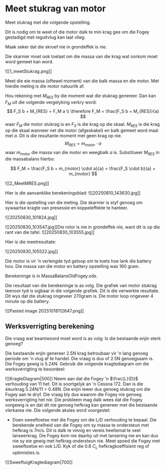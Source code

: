 # Meet stukrag van motor

Meet stukrag met die volgende opstelling.

Dit is nodig om te weet of die motor dalk te min krag gee om die Fogey gestadigd met reguitvlug kan laat vlieg.


Maak seker dat die skroef nie in grondeffek is nie.

Die skarnier moet ook toelaat om die massa van die krag wat oorkom moet word gemeet kan word.

![[1_meetStukrag.png]]

Meet die eie massa (oftewel moment) van die balk massa en die motor.  Met hierdie meting is die motor natuurlik af.

Hou rekening met $M_{RES}$ by die moment wat die stukrag genereer.  Dan kan $F_M$ uit die volgende vergelyking verkry word:
$$
F_S b + M_{RES} = F_M a \\
\therefore F_M = \frac{F_S b + M_{RES}}{a}
$$
waar $F_M$ die motor stukrag is en $F_S$ is die krag op die skaal.  $M_{RES}$ is die krag op die skaal wanneer net die motor (afgeskakel) en balk gemeet word maal met $a$.  Dit is die resultante moment met geen krag op nie.
$$
M_{RES} = m_{motor} \cdot a
$$
waar $m_{motor}$ die massa van die motor en weegbalk $a$ is.  Substitueer $M_{RES}$ in die massabalans hierbo:

$$
F_M = \frac{F_S b + m_{motor} \cdot a}{a} = \frac{F_S \cdot b}{a} + m_{motor}
$$


![[2_MeetMRES.png]]

Hier is die aanvanklike berekeningsblad:
![[20250810_143630.jpg]]

Hier is die opstelling van die meting.  Die skarnier is styf genoeg om sywaartse kragte van presessie en koppeleffekte te hanteer.

![[20250830_101824.jpg]]

![[20250830_103547.jpg]]Die rotor is nie in grondeffek nie, want dit is op die rant van die tafel.
![[20250830_103555.jpg]]

Hier is die meetresultate:

![[20250830_105522.jpg]]

Die motor is vir 'n verlengde tyd geloop om te toets hoe lank die battery hou.  Die massa van die motor en battery opstelling was 160 gram.

Berekeninge is in MassaBalansOldFogey.ods.

Die resultaat van die berekeninge is as volg.  Die grafiek van motor stukrag teenoor tyd is sigbaar in die volgende grafiek.  Dit is die verwerkte resultate.  Dit wys dat die stukrag ongeveer 270gram is.  Die motor loop ongeveer 4 minute op die battery.

![[Pasted image 20251018112647.png]]

## Werksverrigting berekening

Die vraag wat beantwoord moet word is as volg:
Is die bestaande enjin sterk genoeg?

Die bestaande enjin genereer 2.5N krag betroubaar vir 'n lang genoeg periode om 'n vlug af te handel.  Die vraag is dus of 2.5N genoegsaam is.  Die Fogey gewig is 5.24N.  Gebruik die volgende kragtediagram om die werksverrigting te beoordeel:

![[KragteDiagram|500]]
Neem aan dat die Fogey 'n $\frac{L}{D}$ verhouding van 11 het.  Dit is soortgelyk an 'n Cessna 172.
Dan is die sleurkrag 5.24N/11 = 0.48N.  Die enjin lewer dus genoeg stukrag om die Fogey aan te dryf.
Die vraag bly dus waarom die Fogey nie genoeg werksverrigting het nie.  Die probleem mag dalk wees dat die Fogey oorgewig is en dat dit nie genoeg hefkrag kan genereer met die bestaande vlerkarea nie.  Die volgende aksies word voorgestel:

- Doen sweeftoetse met die Fogey om die L/D verhouding te bepaal.  Die berekende snelheid van die Fogey om sy massa te ondersteun met hefkrag is 7m/s.  Dit is dalk te vinnig en vereis heeltemal te veel lanseerkrag.  Die Fogey kom nie daarby uit met lansering nie en kan dus nie sy eie gewig met hefkrag ondersteun nie.  Meet spoed die Fogey met sweeftoetse en ook L/D.  Kyk of die 0.8 $C_L$ hefkragkoeffisient reg of optimisties is.

![[SweeftuigKragtediagram|700]]